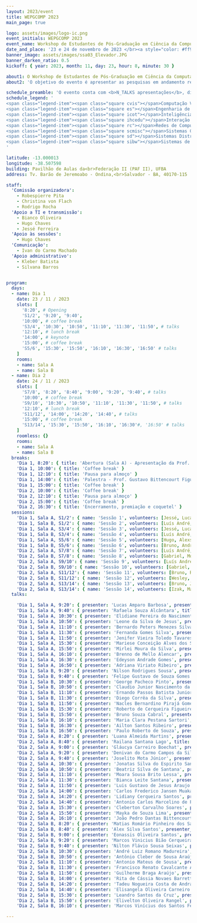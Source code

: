 ```yaml
---
layout: 2023/event
title: WEPGCOMP 2023
main_page: true

logo: assets/images/logo-ic.png
event_initials: WEPGCOMP 2023
event_name: Workshop de Estudantes de Pós-Graduação em Ciência da Computação do PGCOMP-UFBA
date_and_place: '23 e 24 de novembro de 2023 </br><a style="color: #ff9900;" href="http://www.igeo.ufba.br/auditorios">Auditório do Instituto de Geociências - UFBA</a>'
banner_image: assets/images/ssa03_Elevador.JPG
banner_darken_ratio: 0.5
kickoff: { year: 2023, month: 11, day: 23, hour: 8, minute: 30 }

about1: O Workshop de Estudantes de Pós-Graduação em Ciência da Computação – WEPGCOMP – é um evento anual organizado pelo Programa de Pós Graduação em Ciência da Computação (PGCOMP) da Universidade Federal da Bahia (UFBA).
about2: 'O objetivo do evento é apresentar as pesquisas em andamento realizadas pelos alunos de doutorado (a partir do segundo ano), bem como propiciar um ambiente de troca de conhecimento e congregação para toda a comunidade.'

schedule_preamble: 'O evento conta com <b>N_TALKS apresentações</b>, divididas em <b>N_SESSIONS sessões</b> ao longo de <b>N_DAYS dias</b>.<br>Os <b>slides</b> estarão disponíveis na <a style="font-weight: bold; color: #ff6600;" href="https://zenodo.org/communities/wepgcomp2023/">comunidade do PGCOMP no Zenodo</a>.'
schedule_legend: '
<span class="legend-item"><span class="square cvis"></span>Computação Visual</span>
<span class="legend-item"><span class="square es"></span>Engenharia de Software</span>
<span class="legend-item"><span class="square icot"></span>Inteligência Computacional e</span> <span class="legend-item">Otimização</span>
<span class="legend-item"><span class="square ihcedu"></span>Interação Humano-Computador</span> <span class="legend-item">e Informática e Educação</span>
<span class="legend-item"><span class="square rc"></span>Redes de Computadores</span>
<span class="legend-item"><span class="square scmisc"></span>Sistemas Computacionais</span>
<span class="legend-item"><span class="square sd"></span>Sistemas Distribuídos</span>
<span class="legend-item"><span class="square sibw"></span>Sistemas de Informação,</span> <span class="legend-item">Banco de Dados e Web</span>
'

latitude: -13.000013
longitude: -38.507598
building: Pavilhão de Aulas da<br>Federação II (PAF II), UFBA
address: Tv. Barão de Jeremoabo - Ondina,<br>Salvador - BA, 40170-115

staff:
  'Comissão organizadora':
    - Robespierre Pita
    - Christina von Flach
    - Rodrigo Rocha
  'Apoio a TI e transmissão':
    - Bianco Oliveira
    - Hugo Chaves
    - Jessé Ferreira
  'Apoio às sessões':
    - Hugo Chaves
  'Comunicação':
    - Ivan do Carmo Machado
  'Apoio administrativo':
    - Kleber Batista
    - Silvana Barros


program:
  days:
  - name: Dia 1
    date: 23 / 11 / 2023
    slots: [
      '8:20', # Opening
      'S1/2', '9:20', '9:40',
      '10:00', # coffee break
      'S3/4', '10:30', '10:50', '11:10', '11:30', '11:50', # talks
      '12:10', # lunch break
      '14:00', # keynote
      '15:00', # coffee break
      'S5/6', '15:30', '15:50', '16:10', '16:30', '16:50' # talks
    ]
    rooms:
    - name: Sala A
    - name: Sala B
  - name: Dia 2
    date: 24 / 11 / 2023
    slots: [
      'S7/8', '8:20', '8:40', '9:00', '9:20', '9:40', # talks
      '10:00', # coffee break
      'S9/10', '10:30', '10:50', '11:10', '11:30', '11:50', # talks
      '12:10', # lunch break
      'S11/12', '14:00', '14:20', '14:40', # talks
      '15:00', # coffee break
      'S13/14', '15:30', '15:50', '16:10', '16:30'#, '16:50' # talks
    ]
    roomless: {}
    rooms:
    - name: Sala A
    - name: Sala B
  breaks:
    'Dia 1, 8:20': { title: 'Abertura (Sala A) - Apresentação da Prof. Daniela Barreiro Claro, coordenadora do PGCOMP-UFBA ' }
    'Dia 1, 10:00': { title: 'Coffee break' }
    'Dia 1, 12:10': { title: 'Pausa para almoço' }
    'Dia 1, 14:00': { title: 'Palestra - Prof. Gustavo Bittencourt Figueiredo (DCC/IC/UFBA)' }
    'Dia 1, 15:00': { title: 'Coffee break' }
    'Dia 2, 10:00': { title: 'Coffee break' }
    'Dia 2, 12:10': { title: 'Pausa para almoço' }
    'Dia 2, 15:00': { title: 'Coffee break' }
    'Dia 2, 16:30': { title: 'Encerramento, premiação e coquetel' }
  sessions:
    'Dia 1, Sala A, S1/2': { name: 'Sessão 1', volunteers: [Jessé, Luca, João Roberto] }
    'Dia 1, Sala B, S1/2': { name: 'Sessão 2', volunteers: [Luís André, Diego, Alana] }
    'Dia 1, Sala A, S3/4': { name: 'Sessão 3', volunteers: [Jessé, Luca, João Roberto] } #, video: 'https://www.youtube.com/watch?v=8AmXAu_FOLo', chairs: [Apolinário], volunteers: [Airton] }
    'Dia 1, Sala B, S3/4': { name: 'Sessão 4', volunteers: [Luís André, Diego, Alana] }
    'Dia 1, Sala A, S5/6': { name: 'Sessão 5', volunteers: [Hugo, Alexsandro, Rebeca] }
    'Dia 1, Sala B, S5/6': { name: 'Sessão 6', volunteers: [Bruno, André Luiz, Matheus R.] }
    'Dia 2, Sala A, S7/8': { name: 'Sessão 7', volunteers: [Luís André, Isaque, Rodrigo M.] }
    'Dia 2, Sala B, S7/8': { name: 'Sessão 8', volunteers: [Gabriel, Monique] }
    'Dia 2, Sala A, S9/10': { name: 'Sessão 9', volunteers: [Luís André, Isaque, Rodrigo M.] }
    'Dia 2, Sala B, S9/10': { name: 'Sessão 10', volunteers: [Gabriel, Monique] }
    'Dia 2, Sala A, S11/12': { name: 'Sessão 11', volunteers: [Bruno, Rebeca, João Victor] }
    'Dia 2, Sala B, S11/12': { name: 'Sessão 12', volunteers: [Wesley, Izak] }
    'Dia 2, Sala A, S13/14': { name: 'Sessão 13', volunteers: [Bruno, João Victor] }
    'Dia 2, Sala B, S13/14': { name: 'Sessão 14', volunteers: [Izak, Matheus R.] }
  talks:

    'Dia 1, Sala A, 9:20': { presenter: 'Lucas Amparo Barbosa', presenter_short: 'Lucas Amparo', title: 'Underwater Image Rendering Survey', abstract: 'The underwater world has gained more attention in research in the last few years. This is related to ocean exploration in many industries. Images are a helpful data source for many tasks in underwater exploration but face several issues related to light behavior in this environment. Given the complexity of capturing data from the sea and the large variability of components in the scene (depth, suspended particles, turbidity, etc.), rendering underwater scenes can provide relevant data to improve image processing algorithms and train computer vision tasks. The main goal of this paper is to summarize works with underwater imagery approaches, discussing their techniques, contributions, and potential improvements.', advisor: 'Antonio Lopes Apolinario Junior', coadvisor: '', presenter_photo: 'lucas.amparo.jpg', topic_abbr: 'cvis', topic: '', doi: '', video: '', instagram: '@lucasamparo', twitter: '@sep_lucas', linkedin: 'https://www.linkedin.com/in/lucas-amparo-barbosa-782a8256/', }
    'Dia 1, Sala A, 9:40': { presenter: 'Rafaela Souza Alcântara', title: 'Redução de Artefatos Metálicos em Tomografias Computadorizadas para Aplicações Odontológicas', abstract: 'A cirurgia ortognática é um procedimento no qual aplicam-se movimentações na mandíbula e no maxilar para correção de casos de má oclusão dentária. Para o sucesso desse procedimento, o planejamento cirúrgico é uma etapa fundamental, com o objetivo de simular esses movimentos que serão executados durante a cirurgia, além de permitir que o paciente consiga visualizar o resultado previamente. Ao longo dos anos, com o avanço tecnológico, esse planejamento vem sendo elaborado com o auxílio de softwares para manipulação de dados tridimensionais. Entretanto, um dos principais desafios é a qualidade dos modelos gerados a partir da tomografia computadorizada, tendo em vista que a presença de objetos metálicos (implantes, obturações e aparelho dentário) podem gerar artefatos que dificultam o planejamento cirúrgico. Nesse trabalho, o objetivo principal consiste na redução desses artefatos no domínio da imagem e da malha 3D. Na primeira etapa, foram utilizadas técnicas de processamento de imagem para análise geométrica dos artefatos presentes nos slices da tomografia e em seguida, uma nova reconstrução 3D foi obtida. Entretanto, esses modelos são bastante densos, dificultando a utilização de técnicas de processamento geométrico nesse domínio. Assim, foi necessária a utilização dos conceitos de processamento espectral para aplicação de técnicas de segmentação e filtragem baseando-se nas características descritas pelos autovetores e autovalores gerados a partir dessas malhas 3D.', advisor: 'Antonio Lopes Apolinario Junior', presenter_photo: 'rafa.alcantara23.jpg', topic_abbr: 'cvis', doi: '10.5281/zenodo.10162407', remote: 'sim', instagram: '@rafa.alcantara', linkedin: 'https://www.linkedin.com/in/rsalcantara', }
    'Dia 1, Sala A, 10:30': { presenter: 'Elidiane Pereira do Nascimento', presenter_short: 'Elidiane Pereira', title: 'FRB-BlinGui: Um Modelo Baseado em Regras Fuzzy para Previsão de Riscos de Colisão com Obstáculos em Apoio a Pessoas com Deficiência Visual', abstract: 'É possível observar na literatura que diversas abordagens são desenvolvidas para a navegação segura e orientação de pessoas com deficiência visual, visando evitar colisões com obstáculos. Essas abordagens frequentemente utilizam sensores ultrassônicos ou infravermelhos, aplicativos móveis com o auxílio de câmeras para visão computacional ou dispositivos vestíveis. No entanto, as incertezas e imprecisões decorrentes da dinâmica do ambiente muitas vezes são negligenciadas, tornando a navegação e orientação para pessoas com deficiência visual inseguras e sujeitas a vários tipos de colisões com diversos tipos de obstáculos. Sendo assim, esta tese apresenta um modelo inovador para detecção de obstáculos e previsão de riscos de colisões em cenários dinâmicos, denominado FRB-BlinGui (Modelo de navegação e orientação cega baseado em regras fuzzy). O modelo proposto foi testado em um dispositivo vestível para detectar obstáculos e prevenir colisões em tempo real, oferecendo alerta graduais sobre os riscos. Os resultados mostram sua eficácia ao fornecer alerta, prometendo melhorar a segurança e mobilidade de pessoas com deficiência visual.', advisor: 'Tatiane Nogueira Rios', coadvisor: '', presenter_photo: 'ellydiani.jpg', topic_abbr: 'icot', topic: '', doi: '10.5281/zenodo.10161343', video: '', }
    'Dia 1, Sala A, 10:50': { presenter: 'Leone da Silva de Jesus', presenter_short: 'Leone Jesus', title: 'Técnicas antifraude para o reconhecimento facial em ambientes não controlados', abstract: 'A precisão de métodos automáticos de reconhecimento facial alcançou resultados satisfatórios em conjuntos de imagens que há alguns anos são considerados desafiadores. Nos anos mais recentes, tem até mesmo superado o desempenho humano nessa tarefa. Contudo, existem estratégias de fraude que facilmente burlam muitos desses sistemas de reconhecimento facial, em especial os baseados em textura. Apesar de existirem diversos trabalhos de antifraude em imagens de textura na literatura, seus experimentos e resultados não representam o desafio para aplicações do mundo real de forma convincente. Isso ocorre pela falta de variabilidade nos conjuntos de imagens disponíveis publicamente para o desenvolvimento de métodos de antifraude. O objetivo desse trabalho é desenvolver um método de antifraude utilizando imagens de textura de faces em ambientes menos controlados, de forma a alcançar resultados similares aos de reconhecimento facial em cenários mais realistas. Nossa atual proposta para criar um descritor genérico é adaptar um modelo baseado em meta-learning como um classificador de apenas uma classe, com o objetivo de aprender o que são faces reais. Assim, tal descritor pode aprender a distinguir faces reais de faces falsas e posteriormente passar por um processo de refinamento. Tal refinamento, seria baseado em imagens utilizadas em bases de reconhecimento facial, que são menos controladas e mais abundantes que bases para antifraude.', advisor: 'Mauricio Pamplona Segundo', coadvisor: '', presenter_photo: 'lnjesus2010.1.jpg', topic_abbr: 'icot', topic: '', doi: '', video: '', }
    'Dia 1, Sala A, 11:10': { presenter: 'Bernardo Peters Menezes Silva', presenter_short: 'Bernardo Silva', title: 'Classification of Dental Conditions using Textual Reports supported by Large Language Models, and Semi-Supervised and Self-Supervised Learning', abstract: 'Screening dental panoramic radiographs offers versatile diagnostic opportunities yet also presents significant complexity. Consequently, these radiographs have attracted extensive research interest. Most of these studies utilize Deep Learning within a supervised framework for their experimental design. Nevertheless, the scarcity of labeled data presents a substantial challenge for training the highly parametrized neural networks typically employed in such research. We propose a framework to classify many dental conditions of panoramic radiographs exploring semi-supervised learning and self-supervised learning. As a semi-supervised learning technique, our experiments used the an instance segmentation neural network to detect the teeth of the unlabeled radiographs. We employed the Masked Autoencoders (MAE) strategy as a self-supervised technique on large-version Vision Transformers (ViTs) to leverage their outcomes and improve the efficiency of the trained networks. Finally, we finetuned the ViTs and measure the performance using the Matthew Correlation Coefficient (MCC), a robust statistic for binary classifications.', advisor: 'Luciano Rebouças de Oliveira', coadvisor: '', presenter_photo: 'bpmsilva.jpg', topic_abbr: 'icot', topic: '', doi: '', video: '', instagram: '@bpmsilva', linkedin: 'https://www.linkedin.com/in/bpmsilva/', }
    'Dia 1, Sala A, 11:30': { presenter: 'Fernanda Gomes Silva', presenter_short: 'Fernanda G Silva', title: 'Adoption of OSS projects in Software Engineering Higher Education: An Approach based on the Instructor Profile', abstract: 'Esta tese de doutorado investiga como e a partir de quais elementos pode ser incentivada a adoção de projetos Free/Libre/Open Source Software (FLOSS) no processo de ensino e aprendizagem de Engenharia de Software (ES). Nosso principal objetivo é apoiar a adoção contínua de projetos FLOSS na Educação em Engenharia de Software (EES) com base no perfil dos professores que lecionam ES em cursos de graduação no Brasil. Atualizamos um mapeamento sistemático da literatura sobre o uso de projetos open source na EES, aplicamos um questionário para identificação e classificação do perfil dos professores de ES no Brasil, considerando o domínio de conteúdo de ES, domínio técnico de FLOSS e domínio pedagógico. Em seguida, aplicamos técnicas de mineração de dados e aprendizado de máquina para mapear os perfis de professores e dois estudos de caso para coletar relatos de experiência de professores e alunos. Estamos realizando um estudo observacional com um professor experiente em FLOSS e no uso de projetos de código aberto na EES. Utilizaremos nossas descobertas para definir a proposta de um modelo para orientar a adoção de projetos FLOSS e práticas de sala de aula, com base em diferentes perfis de professores. Por fim, realizaremos uma avaliação com especialistas para validar o modelo proposto, e um estudo de caso para avaliar a estrutura proposta.', advisor: 'Christina von Flach Garcia Chavez', presenter_photo: 'fernandagomes.jpg', topic_abbr: 'es', topic: 'ESS: Educação em Engenharia de Software.', remote: 'sim', }
    'Dia 1, Sala A, 11:50': { presenter: 'Jenifer Vieira Toledo Tavares', presenter_short: 'Jenifer Toledo', title: 'Em direção da Avaliação da Sustentabilidade de Ecossistemas de Software', abstract: 'A pesquisa sobre avaliação da sustentabilidade de SECOs pode ter pontos em comum com a pesquisa sobre avaliação da saúde de ecossistemas de software que envolve aspectos técnicos, sociais e de negócio. A tese de Doutorado (AMORIM, 2022) trata de avaliação da saúde baseada em práticas arquiteturais usadas pelo SECOs. Este trabalho, tem como proposta um framework para Avaliação da Saúde para Ecosistemas de Software/Arquitetura de Software (HEVAL/SA). O HEVAL/SA foi definido considerando as práticas arquiteturais adotadas que influenciam indicadores de saúde em um ecossistema de software. A avaliação dessas práticas indicará um estado para a saúde do ecossistema.', advisor: 'Christina von Flach Garcia Chavez', coadvisor: '', presenter_photo: 'jenifer.vieira.jpg', topic_abbr: 'es', topic: '', doi: '', video: '', remote: 'sim', instagram: '@jenifvie', linkedin: 'https://www.linkedin.com/in/jenifer-vieira-toledo-tavares-b153b078/', }
    'Dia 1, Sala A, 15:30': { presenter: 'Mariese Conceição Alves dos Santos', presenter_short: 'Mariese Santos', title: 'Improving Autonomous Vehicle Data Offloading via Heterogeneous Edge Computing Networks', abstract: 'Veículos Autônomos conectados (CAV) possuem recursos de comunicação que tem como objetivo a segurança e eficiência. Os CAVs armazenam em seus caches vários tipos de dados, incluindo os gerados por radares, que são utilizados para auxiliar no Sistema de Transporte Inteligente. A comunicação do Veículo para Infraestrutura (V2I) é utilizada para realizar o offloading desses dados para RSU. Neste trabalho é proposta uma abordagem que tem como objetivo utilizar a Estação de Base (BS), que oferece heterogêneas redes de comunicação (DSRC, 5GmmWave e 6G), para realizar o offloading dos dados para edge computing da rede utilizada. A BS proporciona aos veículos maior tempo de conectividade, este tempo é que limita a capacidade máxima dos dados que podem ser transmitidos pelas redes. Para escolha dos dados de transmissão é utilizado o tamanho dos dados (Mb) e o deadline, para suavizar a transmissão. Além disso, devido as interferências sofridas pelas redes é calculada a capacidade de transmissão do canal para cada veículo, em cada instante do tempo. Essas informações são utilizadas como restrições em uma Programação Linear Inteira (PLI) (0-1), com o problema das múltiplas redes de comunicação, para otimizar a escolha da rede. Em que as redes 5GmmWave/6G só são utilizadas pelos dados de alta prioridade e os demais quando o deadline estão vencendo,  os outros utilizam a rede DSRC. Como resultado a abordagem proposta consegue transmitir dados mantendo a qualidade do serviço e menor custo.', advisor: 'Maycon Leone Maciel Peixoto', presenter_photo: 'mariese.santos.jpg', topic_abbr: 'icot', topic: 'CA: Inteligência Computacional e Otimização (ICOT)', doi: '10.5281/zenodo.10162353', linkedin: 'https://www.linkedin.com/in/marieseconceição', }
    'Dia 1, Sala A, 15:50': { presenter: 'Mirlei Moura da Silva', presenter_short: 'Mirlei Moura', title: 'A Novel Distance Measure for Heterogeneous Data: Time Series and Non-Temporal Data', abstract: 'Amongst the several machine learning techniques, distance (or similarity) measures are used to calculate the proximity of objects in a dataset. By employing such a type of measure, it is possible to generate “clusters” in unsupervised learning techniques or classify the objects in supervised learning techniques. In general, these measures are projected considering only one type of data. Datasets from real-world applications can comprise a mixture of data, thus requiring different approaches for identifying such patterns and groups. Literature is centered around three main approaches for leading with heterogeneous data: i) using a unique distance measure to all data types, ii) using specific measures for each data type, or iii) converting all data types to a unique type and then applying the first approach. Conversely, applying machine learning techniques in a dataset with time series and non-temporal data is not trivial because temporal data can have different behaviors that influence distance measures. Therefore, this work proposes a measure that enables the calculation of the distance between objects comprised of times series and numerical data features. To develop this measure, we first sought to identify and analyze existing works with mixed data clustering approaches involving temporal data.  Then, we combine measures, for a unique data type, to deal with heterogeneous datasets to generate a unique measure for time series and non-temporal data.', advisor: 'Robespierre dantas Da Rocha Pita', presenter_photo: 'mirleims.jpg', topic_abbr: 'icot', topic: 'CA: Inteligência Computacional e Otimização (ICOT)', }
    'Dia 1, Sala A, 16:10': { presenter: 'Brenno de Mello Alencar', presenter_short: 'Brenno Mello', title: 'Método de Concept Drift para Aprendizado Online com Redes Neurais na Fog Computing', abstract: 'A Internet of Things tem produzido infraestruturas e aplicações que geram grande volume de dados. Esses dados são geralmente fluxos de dados que têm a característica de serem contínuos e infinitos, e também apresentam a particularidade de modificar o seu comportamento ao longo do tempo. Embora a Cloud Computing forneça à infraestrutura IoT o tratamento adequado sob aspectos relacionados à escalabilidade e centralização dos recursos, a distância entre os dispositivos e a nuvem pode impor limitações para atingir baixa latência no tráfego de dados. Visando manter a escalabilidade, obter baixa latência e diminuir o tráfego de dados entre os dispositivos IoT e a Nuvem, a Fog Computing foi proposta. Apesar da Fog Computing estabelecer a disponibilização dos recursos na borda da rede, as tecnologias e técnicas utilizadas atualmente para processamento e análise de dados IoT podem não ser suficientes para suportar os fluxos contínuos e ilimitados de dados que as plataformas e aplicações IoT produzem. Dessa forma, este trabalho apresenta uma abordagem para processamento e análise de fluxos de dados da Internet das Coisas em tempo real na Fog. Essa abordagem tem como objetivo principal reduzir a quantidade de dados transmitidos na infraestrutura de rede, o que permite, como consequência, realizar uma modelagem de dados online, detectando mudanças no comportamento do fluxo de dados e redução do uso da Internet.', advisor: 'Ricardo Araujo Rios', presenter_photo: 'brennodemello.bm.jpg', topic_abbr: 'icot', topic: 'CA: Inteligência Computacional e Otimização (ICOT)', remote: 'sim', }
    'Dia 1, Sala A, 16:30': { presenter: 'Edeyson Andrade Gomes', presenter_short: 'Edeyson Gomes', title: 'Uma Abordagem Baseada em Ontologia para Auxiliar a Aplicação de Princípios Curriculares Orientados a Competências em Recursos Educacionais Abertos', abstract: 'A educação baseada em competências tem atraído a atenção da comunidade de aprendizagem enriquecida por tecnologia, mas apresenta desafios na tradução de princípios curriculares orientados para competências em materiais de aprendizagem concretos. Para mitigar tal desafio, este projeto visa prover um framework de apoio à anotação de recursos educacionais abertos, baseado numa ontologia de competências. ', advisor: 'Lais do Nascimento Salvador', presenter_photo: 'edeysongomes.jpg', topic_abbr: 'icot', topic: 'CA: Interação Humano-Computador (IHC) e Informática e Educação (IEDU)', remote: 'sim', instagram: '@edeysongomes', twitter: '@edeyson', linkedin: 'https://www.linkedin.com/in/edeyson', }
    'Dia 1, Sala A, 16:50': { presenter: 'Adriana Viriato Ribeiro', presenter_short: 'Adriana Viriato Ribeiro', title: 'Serviços de Saúde Avançados: Conectividade e Segurança em Sistemas de Vida Assistida', abstract: 'O ambiente de vida assistida é um serviço avançado de saúde que inclui aplicações em espaços inteligentes e o monitoramento da saúde de indivíduos, independente de sua localização. O desenvolvimento dessas aplicações segue diferentes tecnologias, como a Internet das Coisas, protocolos de comunicação de curto e longo alcance, middlewares, computação em nuvem e inteligência artificial. A heterogeneidade dos componentes que fazem parte dessas arquiteturas e dos próprios protocolos de comunicação utilizados geram desafios para alcançar os requisitos de rede e segurança das aplicações. Assim, um dos produtos da minha tese é identificar requisitos de comunicação e segurança nesses cenários e os principais desafios para endereçá-los.', advisor: 'Leobino Nascimento Sampaio', presenter_photo: 'adrianavr.jpg', topic_abbr: 'scmisc', topic: 'SC: Redes de Computadores (RC)', remote: 'sim', instagram: '@adrianavtribeiro', linkedin: 'https://www.linkedin.com/in/adrianaviriato', }
    'Dia 1, Sala B, 9:20': { presenter: 'Nilson Rodrigues Sousa', presenter_short: 'Nilson Sousa', title: 'Architecture for Managing IoT Environments in Smart Cities', abstract: ' Smart City can be defined as an urban center that uses digital data technologies to provide better public services. By using Internet of Things (IoT) devices, many cities are increasingly creating technological solutions to reduce or eliminate common problems existing in urban centers. The use of IoT is increasing the number of connected devices. It becomes necessary to manage these devices efficiently in the smart city context. However, traditional solutions for managing networked devices are not prepared for the characteristics of IoT. Thus, this work proposes developing an architecture for managing the IoT environment in smart cities. For this, research was carried out on existing architectures and platforms. As a result, an architectural proposal has been developed, and a management platform will be implemented to demonstrate its capability.', advisor: 'Cassio Vinicius Serafim Prazeres', coadvisor: '', presenter_photo: 'nil.sousa16.jpg', topic_abbr: 'sibw', topic: '', doi: '', video: '', }
    'Dia 1, Sala B, 9:40': { presenter: 'Felipe Gustavo de Souza Gomes', presenter_short: 'Felipe Gomes', title: 'Um Guideline para Revisão Sistemática em Fóruns de Discussão', abstract: 'Apesar da popularidade de fóruns em pesquisas, principalmente o StackOverflow, a literatura carece de abordagens que guiem o processo de análise e revisão sistemática desse tipo de literatura.  Isso se torna principalmente importante dado a quantidade massiva de dados que podem ser criados com consultas a esses conjuntos de dados. Dessa forma, esse trabalho se propõe a construir um guideline/abordagem que possa auxiliar pesquisadores na revisão sistemática de literatura cinza proveniente de fóruns de discussão em Engenharia de Software.', advisor: 'Cassio Vinicius Serafim Prazeres', coadvisor: '', presenter_photo: 'felipe.gustavo.jpg', topic_abbr: 'sibw', topic: '', doi: '', video: '', }
    'Dia 1, Sala B, 10:30': { presenter: 'George Pacheco Pinto', presenter_short: 'George Pacheco', title: 'Towards Data Privacy in a Fog of Things', abstract: 'Data from the Internet of Things devices enable the design of new business models and services, improving user experience and satisfaction. However, these devices also collect personal data and place them on centralized servers without transparency and user control, enhancing data privacy concerns (such as identification, localization and tracking, profiling, and linkage). Thus, we propose the FoT-PDS paradigm, an extension of the Fog of Things (FoT) paradigm tailored to protect personal data privacy in the IoT, specifically in the FoT. We propose a data decentralization solution through Personal Data Stores, empowering users with control over their data. We present an architectural framework based on this concept and a comparative analysis to assess the alignment of our proposal with the rights of GDPR data subjects.', advisor: 'Cassio Vinicius Serafim Prazeres', presenter_photo: 'george.pacheco.jpg', topic_abbr: 'sibw', topic: 'CA: Internet das Coisas', doi: '10.5281/zenodo.10182528', instagram: '@georgeppinto', twitter: '@georgepacheco', }
    'Dia 1, Sala B, 10:50': { presenter: 'Claudio Junior Nascimento da Silva', presenter_short: 'Claudio Junior', title: 'Inteligência Artificial e Blockchain habilitadas para Sistemas IoT Tolerante a Falhas', abstract: 'A IoT compreende uma rede de dispositivos incorporados com sensores, atuadores e softwares conectados à Internet que podem trocar seus dados por valor, garantindo a coleta, o processamento e a transferência de dados pela rede. Para que um sistema IoT atinja seus objetivos, ele possuir  atributos como confiabilidade, disponibilidade, segurança e escalabilidade. Além disso, os dispositivos IoT têm recursos e capacidades limitados e são suscetíveis a falhas, que podem levar a danos irreversíveis. As falhas podem ocorrer devido a problemas de hardware, software ou a partir de alguma ação externa. Fornecer uma infraestrutura confiável que permita que os dispositivos executem suas funções sem interrupções é um dos maiores desafios em um sistema IoT. Esta pesquisa tem como objetivo desenvolver uma arquitetura segura e confiável para domínios IoT em ambientes FoT Computing, tolerante a falhas e habilitada para blockchain e inteligência artificial (IA).  No momento, as atividades da pesquisa se encontram em duas linhas: a primeira, atuando na pesquisa, desenvolvimento e avaliação de um módulo para simulação de falhas; e, a segunda, na definição de um modelo de blockchain a ser aplicado ao projeto de pesquisa.', advisor: 'Cassio Vinicius Serafim Prazeres', presenter_photo: 'claudiojns.jpg', topic_abbr: 'sibw', topic: 'IOT, IA, Blockchain e Tolerância a Falhas', doi: '10.5281/zenodo.10162577', instagram: '@cldjunior1106', linkedin: 'https://www.linkedin.com/in/claudio-junior-423913198/', }
    'Dia 1, Sala B, 11:10': { presenter: 'Ernando Passos Batista Junior', presenter_short: 'Ernando Passos', title: 'Deep Neural Network-based Solution to Improve Communication of Reactive OpenFlow/SDN Networks in Fog of Things Data Streams', abstract: 'The significant adoption of the Internet of Things (IoT) has intensified the challenges in providing suitable IoT infrastructures that meet essential requirements, such as dynamic networks and low latency Sensors used in IoT applications may be with an unstable network infrastructure, or  overload on a network link associated with an IoT Gateway (server). Such scenarios may result in increased latency and consequently unavailability in IoT applications. Ensuring low latency is essential for IoT applications to be able to deal more adequately with possible changes in device conditions. To meet this low latency requirement, one must ensure that the network infrastructure adjusts to dynamic IoT data stream traffic. In this context, the Software-Defined Networking (SDN) and the OpenFlow protocol provide possibilities for IoT networks. Based on the global view of network elements, SDN allows the programmability and control of the infrastructure according to the actual demands of applications. This work proposes a solution based on Deep Neural Networks (DNN) to predict data streams from IoT devices. The proposal automatically uses past data from the IoT data stream to calculate the time of the subsequent communication from IoT devices. Based on these predictions, actions are programed and executed in advance, facilitating the installation of OpenFlow rules and avoiding potential congestion in the network paths of the IoT data stream.', advisor: 'Cassio Vinicius Serafim Prazeres', coadvisor: 'Gustavo Bittencourt', presenter_photo: 'ernandopassosjr.jpg', topic_abbr: 'sibw', topic: 'CA: Sistemas de Informação, Banco de Dados e Web (SIBW)', remote: 'sim', }
    'Dia 1, Sala B, 11:30': { presenter: 'Diego Corrêa da Silva', presenter_short: 'Diego Correa', title: 'Exploiting Calibration Settings toward Fairness in Recommender Systems', abstract: 'Recommender Systems seek to learn the users’ preferences through their interaction with the system. The system uses it to create personalized recommendation lists. Most recommender systems create a recommendation list with items which is most relevant or similar to the user’s profile. However, the emphasis on relevance can cause problems such as super specialization, popularity bias, or imbalance among the preferred classes. All these problems create a recommendation list with items that belong to only a few areas/classes of the user’s preferences, i. e., generating a list that is not fair to the user’s preferences. In this regard, calibrated recommendation systems have attracted attention as a means of ensuring a degree of fairness. This kind of system is known as a multi-objective recommender system, desiring to simultaneously provide relevant and calibrated items. The calibration objective seeks to generate a recommendation list that observes the genre proportions of the items in the user’s preference. The kernel idea is inserting items that follow these proportions. However, there are other objectives that a recommender system can achieve besides calibration. Thus, this study aims to analyze the effect of the calibration over other objectives such as novelty, coverage, personalization, unexpectedness, and serendipity. The results show that our proposals increase most of the objectives.', advisor: 'Frederico Araujo Durao', presenter_photo: 'diego.correa.jpg', topic_abbr: 'sibw', topic: 'CA: Sistemas de Informação, Banco de Dados e Web (SIBW)', doi: '10.5281/zenodo.10126986', }
    'Dia 1, Sala B, 11:50': { presenter: 'Nacles Bernardino Pirajá Gomes', presenter_short: 'Nacles Gomes', title: 'Framework para a Integração e Segurança de Dados em Ambientes Heterogêneos: Uma Solução com GCS e Blockchain', abstract: 'Com a evolução das Tecnologias de Informação e Comunicação (TIC’s) nas últimas décadas, observou-se um aumento na disponibilização de dados em diversos formatos, impulsionando o desenvolvimento de novas soluções para integração, consolidação e análise de informações. Nesse aspecto, apesar de ser um paradigma relativamente novo, os Grafos de Conhecimento Semântico (GCS) tem se apresentado como uma tecnologia promissora no processo de integração de dados de fontes heterogêneas por sua representação rica e flexível das relações entre entidades e seus atributos, que facilitam a inferência e obtenção de informações, sem restrições de cenários ou domínios. Contudo, é importante salientar que a construção de GCS não é uma tarefa trivial e de fácil implementação. Segundo Assche et. al. (2023), as soluções atuais de mapeamento e geração de GSC são específicas para determinados casos de uso, não atendendo a todas as necessidades; sem falar nas questões que envolvem dados sensíveis, como os oriundos das áreas de saúde e finanças, por exemplo. Nesse aspecto, propomos um framework que utiliza ontologia(s) e mapeamento R2RML para atender as questões que envolvem os problemas de integração de dados (semi-)estruturados, atendendo muitos cenários, desde bancos de dados relacionais e NoSQL, até dados oriundos de dispositivos IoT; incluindo a possibilidade de armazenamento e compartilhamento de GCS via blockchain privada, assegurando a imutabilidade e segurança no manejo de dados sensíveis.', advisor: 'Lais do Nascimento Salvador', coadvisor: '', presenter_photo: 'nacles.gomes.jpg', topic_abbr: 'sibw', topic: '', doi: '', video: '', }
    'Dia 1, Sala B, 15:30': { presenter: 'Roberto de Cerqueira Figueiredo', title: 'Análise de Modelos  Intencionais para a  Interoperabilidade Pragmática.', abstract: 'Os sistemas de informação modernos estão se tornando cada vez mais complexos devido a necessidade de combinar softwares heterogêneos. Um entendimento comum dos problemas de interoperabilidade não é uma tarefa trivial, pois sistemas complexos podem conter muitos componentes de software independentes. As soluções para interoperabilidade pragmática propõe, dentre outras coisas, a análise contextual e a análise de intenção. A análise contextual tem sido empregada através do modelo 5W1H, porém a análise intencional ainda tem sido pouco explorada, devido a sua dificuldade de compreender as intenções entre os sistemas. Esta trabalho apresenta uma proposta de tese para estudo de modelos intencionais que visam analisar o modelo mais adequado para a interoperabilidade pragmática entre sistemas. Espera-se ao final desta tese ter um modelo intencional definido para o provimento da interoperabilidade pragmática.', advisor: 'Daniela Barreiro Claro', presenter_photo: 'roberedo.jpg', topic_abbr: 'sibw', }
    'Dia 1, Sala B, 15:50': { presenter: 'Bruno Souza Cabral', presenter_short: 'Bruno Cabral', title: 'Analysis Of Generative And Sequence Labeling Methods For Portuguese Open Information Extraction', abstract: 'Open Information Extraction (OpenIE) is a crucial field in computer science that aims to derive structured data from unstructured text without the need for predefined relations. It plays a significant role in enhancing language understanding tasks like populating knowledge bases, link prediction, and text comprehension. However, applying OpenIE to Portuguese text is challenging due to the language’s complex grammar and unique linguistic features.  Despite many studies on OpenIE in English, few have focused on the Portuguese language using Deep Learning techniques. Recently, Generative information extraction, a new area in Deep Learning research, has shown promise in addressing sequence labeling problems. Unlike sequence labeling methods, generative techniques can take a sentence and generate multi-structured semantic representations of the information conveyed.  This work explores the use of generative methods and sequence labeling for the automated extraction of OpenIE relations from Portuguese texts. It suggests building both generative and sequence labeling models, training them on Portuguese data, and comparing their effectiveness in extracting OpenIE relations from Portuguese text. This thorough analysis adds to the growing literature on the application of Deep Learning techniques for OpenIE in the Portuguese language and paves the way for future advancements in this research area.', advisor: 'Daniela Barreiro Claro', coadvisor: 'Marlo Vieira dos Santos e Souza', presenter_photo: 'brataodream.jpg', topic_abbr: 'sibw', topic: 'CA: Inteligência Computacional e Otimização (ICOT)', doi: '10.5281/zenodo.10162546', linkedin: 'https://www.linkedin.com/in/bruno-souza-cabral/', }
    'Dia 1, Sala B, 16:10': { presenter: 'Maria Clara Pestana Sartori', presenter_short: 'Maria Clara Pestana', title: 'United for Humanity: developing a Collaborative Model for Crowd Engagement in Crisis Recovery Campaigns', abstract: 'Humanitarian crisis response often involves a high degree of unpre- dictability demand which an aid agency frequently creates. The present research aims to investigate the potential of collaboration among the entities involved in the recovery of communities affected by crises and emergencies. This investi- gation will focus on analyzing a crowdfunding platform to determine whether it can enhance collaboration between response entities and citizens, thus im- proving communication in crisis situations and, the effectiveness of crisis ef- forts. During times of crisis, crowdfunding has proven to be an effective tool for rapidly raising funds, increasing public awareness of the situation and can show where assistance is most needed during emergency situations. Therefore, this work proposes an in-depth analysis of a crowdfunding platform to enhance collaboration between citizens and response entities in crisis communication during disaster relief actions.', advisor: 'Vaninha Vieira dos Santos', presenter_photo: 'mpestana.jpg', topic_abbr: 'sibw', topic: 'CA: Sistemas de Informação, Banco de Dados e Web (SIBW)', remote: 'sim', instagram: '@mclarapestana', linkedin: 'https://www.linkedin.com/in/maria-clara-pestana-4991714a/', }
    'Dia 1, Sala B, 16:30': { presenter: 'Ailton Santos Ribeiro', presenter_short: 'Ailton Ribeiro', title: 'Rumo à Avatares Inclusivos: Um Estudo sobre a Autorrepresentação de Grupos Vulneráveis em Ambientes Virtuais', abstract: 'Avatares, representações digitais de usuários em ambientes virtuais, desempenham um papel central online, particularmente no contexto emergente do Metaverso. A personalização de avatares oferece às pessoas criar representações individualizadas, mas a autorrepresentação é sensível a múltiplos fatores, incluindo a identidade, autoexpressão e contexto. Pesquisas anteriores tem se dedicado a investigar a forma como os avatares devem ser concebidos e personalizados, levando em consideração o contexto de atividades específicas. No entanto, até o momento, tem sido escasso o número de estudos que abrangem a criação e personalização de avatares em uma ampla gama de contextos de atividades. Especialmente, há uma carência significativa de pesquisas que explorem a promoção da representação inclusiva de avatares em ambientes virtuais. O objetivo geral desta pesquisa é investigar e analisar fatores que influenciam as decisões de autorrepresentação de grupos vulneráveis em ambientes virtuais por meio de avatares, com foco especial na avaliação de estratégias destinadas a promover a autorrepresentação inclusiva desses avatares, considerando a complexidade inerente ao contexto e à autoexpressão da identidade dos usuários durante suas atividades online.', advisor: 'Vaninha Vieira dos Santos', presenter_photo: 'ailton.ribeiro.jpg', topic_abbr: 'sibw', topic: 'CA: Interação Humano-Computador (IHC) e Informática e Educação (IEDU)', remote: 'sim', }
    'Dia 1, Sala B, 16:50': { presenter: 'Paulo Roberto de Souza', presenter_short: 'Paulo Roberto', title: 'Exploiting Social Capital for Improving Personalized Recommendations in Online Social Networks', abstract: 'There are many methods available by social media platforms in order to comprehend user activities for suggesting relevant content. The vast amount of data produced by social media is beyond the capacity of users to process, leading to a widespread problem known as Information Overload. In this case, it becomes essential to filter the information to assist users in dealing with this challenge. It is important to note that social media platforms offer a variety of features such as connections and interactions, which can be leveraged to study user responses to news in their feed. The relevance or influence of news can be defined as Social Capital, a concept employed in this study to characterize user preferences and recommend relevant news. Hence, this paper aims to explore, conceptualize, and incorporate both interactions and existing features on social media platforms by utilizing the concept of Social Capital to create a recommendation system. The offline evaluation of the model demonstrates its effectiveness in recommending personalized and relevant recommendations by accounting for the multifaceted nature of user interactions and preferences. The findings indicate that incorporating social capital into recommender systems can improve the quality of recommendations, contributing to a more engaging and informative user experience on social media platforms.', advisor: 'Frederico Araujo Durao', coadvisor: '', presenter_photo: 'paulo.prsdesouza.jpg', topic_abbr: 'sibw', topic: '', doi: '', video: '', }
    'Dia 2, Sala A, 8:20': { presenter: 'Luana Almeida Martins', presenter_short: 'Luana Martins', title: 'Smart prediction for test smells refactorings', abstract: 'Test smells are considered bad practices for developing the test code. Their presence can reduce the test code quality, thus harming software testing and maintenance activities. Software refactoring has been a key practice to handle smells and improve software quality without changing its behavior. However, existing refactoring tools target production code with very different characteristics than test code. Despite the research invested in test smell refactoring, little is known about whether current refactorings improve the test code quality. This thesis proposal presents our research to help developers decide when and how to refactor test smells through a machine learning-based approach. First, we aim to mine refactorings performed by developers to derive a catalog of test-specific refactorings and their impact on the test code. Our findings show that developers prefer specific features of the testing frameworks, which may lead to test smells such as Inappropriate Assertion and Handling Exception. While the refactorings proposed in the literature aligned with the evolution of testing frameworks helps refactoring test smells, the Inappropriate Assertion remains unexplored in the literature. Second, we aim to collect and learn from test-specific refactorings to suggest which refactorings have the potential to fix test smells. As a result, the approach could support the test smells detection and refactoring guided to the practices closer to the developers’ perspective.', advisor: 'Ivan do Carmo Machado', coadvisor: '', presenter_photo: 'martins.luana.jpg', topic_abbr: 'es', topic: '', doi: '10.5281/zenodo.10156566', video: '', instagram: '@lmartins.cb', twitter: '@luana_amartins', }
    'Dia 2, Sala A, 8:40': { presenter: 'Railana Santana Lago', title: 'Towards Automated Refactoring of Smelly Test Code', abstract: 'Test Refactoring improves the internal aspects of the software test without modifying its external behavior. However, the test code quality, i.e., design and writing standards, is not commonly prioritized within the industry. Test smells are anti-patterns that can harm the software testing understanding and maintenance. Although academia has constantly explored issues related to test smells and test code quality, there are still opportunities to improve how developers handle test code refactoring. This study initially provides a systematic mapping of the literature, which analyzed 42 primary works about test refactoring. The majority of the studies presented generic refactorings suitable for both production and test code. Some anti-patterns had multiple refactoring strategies, while others lacked a clear strategy. Existing tools have not evolved significantly since their inception, and many refactoring strategies have yet to be evaluated. Also, we investigated the effect of refactoring on the co-occurrence of test smells and observed that restructuring the test code can relocate or remove multiple test smell instances together. In this context, this study seeks to contribute with guidelines for refactoring multiple test smells, providing the order in which the refactoring should be applied to reduce the changes in test code. Furthermore, we intend to automate these guidelines and evaluate them with practitioners. ', advisor: 'Ivan do Carmo Machado', presenter_photo: 'railanassantana.jpg', topic_abbr: 'es', }
    'Dia 2, Sala A, 9:00': { presenter: 'Gláucya Carreiro Boechat', presenter_short: 'Glaucya Boechat', title: 'Uma Investigação sobre Análise de Sentimentos e Categorização de Issues Reabertas do GitHub', abstract: 'A reabertura de issues representa um desafio significativo no desenvolvimento e manutenção de software, acarretando custos e complexidade. Essa ocorrência muitas vezes indica problemas não resolvidos ou mal compreendidos na comunicação entre colaboradores do projeto e usuários, especialmente em plataformas como o GitHub. Nosso estudo visa aprofundar a compreensão dessas reaberturas em repositórios de código aberto, utilizando dados históricos, categorização de issues e análise de sentimentos dos desenvolvedores.  Na metodologia, empregamos a ferramenta SentiStrength-SE, adaptada para léxicos de Engenharia de Software, para obter pontuações negativas, positivas e o sentimento nas discussões relacionadas às issues. Desenvolvemos um modelo de categorização automática, classificando issues em áreas como Banco de Dados, Configuração, Desempenho, Funcional, Interface Homem-Máquina, Informação, Permissões/Obsoleto, Redes, Segurança e Testes. Finalmente, caracterizamos a reabertura de issues conforme os sentimentos dos desenvolvedores em cada categoria. Os resultados destacaram que a análise de sentimentos, embora valiosa, por si só não prevê com precisão as reaberturas de issues. A combinação de sentimentos com a categoria mostrou-se mais eficaz, sublinhando a importância do contexto e compreensão dos sentimentos para uma gestão eficaz no desenvolvimento de software.', advisor: 'Ivan do Carmo Machado', coadvisor: '', presenter_photo: 'glaucya.boechat.jpg', topic_abbr: 'es', topic: '', doi: '', video: '', instagram: '@gauboechat', twitter: '@Glaucyacboechat', linkedin: 'https://www.linkedin.com/in/gl%C3%A1ucya-boechat-1029925/', }
    'Dia 2, Sala A, 9:20': { presenter: 'Denivan do Carmo Campos da Silva', presenter_short: 'Denivan Campos', title: 'Investigating the Relationship between Human Factors and Test Code Quality', abstract: 'Software development is a collaborative, social, knowledge-intensive activity, and human-centered. These factors are essential for team diversity. There are three types of team diversity: informational (or knowledge), social, and values diversity. The literature has brought up a number of studies investigating test code quality, but there is just a little empirical evidence on the effects of knowledge diversity and test code quality. Whether we consider the prevalence of test smells in current software testing research, the number is way more limited. Test smells are bad implementations inserted by developers. Recent studies discuss developers’ perceptions of test smells and their impact on quality improvement, yet they have yet to discuss the effects of knowledge diversity in this regard. Our goal is to gather empirical evidence on such a relationship, between developer knowledge diversity and test code quality, with particular attention on the effect of test smells. We built a knowledge base considering the main concepts of software testing, maintenance, evolution, refactoring, and human aspect.  Next, to accomplish our research objective, we used a combination of mixed methods approach to gather empirical evidence on human aspects and test code quality. As a result, we intend to organize the findings in a set of guidelines. It can support developers in preventing the insertion of test smells during the creation of unit test cases.', advisor: 'Ivan do Carmo Machado', presenter_photo: 'denivan.campos.jpg', topic_abbr: 'es', topic: 'ESS: Qualidade de Software', doi: '10.5281/zenodo.10156465', remote: 'sim', instagram: '@dhennyacampos', twitter: '@dhennyacampos', linkedin: 'https://www.linkedin.com/in/denivancampos/', }
    'Dia 2, Sala A, 9:40': { presenter: 'Joselito Mota Júnior', presenter_short: 'Joselito Júnior', title: 'A comprehensive study of issue labeling in GitHub repositories', abstract: 'The open-source software community has grown in size and importance over the years. As a consequence, the number of project contributors has increased considerably. The capability of open-source project repositories to accommodate issue reports is essential. An issue report encompasses a large set of data that describes the necessary changes a software should handle. As developers need detailed information to reproduce and find them, incomplete information is a severe problem that may influence triage and defect detection leading to delays in project maintenance. Issue trackers commonly use the labeling method to add extra details to issues. Our study investigates the usage, creation, and similarities in the context of the issue life cycle in both maintenance and evolution. In addition, we also analyzed the number of issues in the repository between issues’ components and the connection between labels and the issue life cycle. The results indicate a significant correlation between repositories with many issues and the creation of labels, but not all repositories use them. 64.58% of the repositories insert new labels as the project evolves. 73.14% repositories applied on issues with the GitHub standard labels. These numbers show that issue labeling is relevant for project maintenance and evolution, as it provides developers with an easy and convenient way to inform about an incoming issue.', advisor: 'Ivan do Carmo Machado', coadvisor: '', presenter_photo: 'joselito.mota.jpg', topic_abbr: 'es', topic: '', doi: '10.5281/zenodo.10161175', video: '', instagram: '@joselito.mjunior', }
    'Dia 2, Sala A, 10:30': { presenter: 'Jonatas Silva do Espirito Santo', presenter_short: '', title: 'Sensores Socioambientais e Comerciais para nowcasting de surtos e pandemias em potencial', abstract: '', advisor: 'Gecynalda Soares da Silva Gomes', presenter_photo: '', topic_abbr: 'es', topic: 'Ciência de Dados', instagram: '', twitter: '', linkedin: '', }
    'Dia 2, Sala A, 10:50': { presenter: 'Beatriz Silva de Santana', presenter_short: 'Beatriz Santana', title: 'Diretrizes para melhoria da segurança psicológica no desenvolvimento de software', abstract: 'A segurança psicológica é essencial para equipes de software de alto desempenho. Ela permite que os membros da equipe se sintam confortáveis em assumir riscos, fazer perguntas e compartilhar feedback. Este trabalho visa identificar qualitativamente desafios interpessoais cotidianos que indicam a falta de segurança psicológica nas práticas de desenvolvimento de software, tais como relutância em admitir erros, evitar buscar ajuda e receio de compartilhar feedback negativo. Nossas descobertas sugerem que a segurança psicológica é fundamental para enfrentar desafios interpessoais no desenvolvimento de software, e que as práticas de desenvolvimento de software podem ser gerenciadas de forma mais eficaz para promover um ambiente mais favorável e saudável.', advisor: 'Manoel Gomes de Mendonca Neto', presenter_photo: 'santanab.jpg', topic_abbr: 'es', topic: 'ESS: Engenharia de Software Experimental', remote: 'sim', }
    'Dia 2, Sala A, 11:10': { presenter: 'Moara Sousa Brito Lessa', presenter_short: 'Moara Brito', title: 'Rumo a sustentabilidade de software de pesquisa ', abstract: 'Ainda não existe uma definição acordada de sustentabilidade de software ou de como ela pode ser alcançada. No entanto, em engenharia de software, a sustentabilidade é frequentemente definida como a capacidade de resistir e de preservar a função de um sistema por um longo período de tempo. Esta definição aponta principalmente para a sustentabilidade técnica ao longo do tempo. Nesse contexto, devido ao uso crescente de software de pesquisa (entende-se como  softwares que são desenvolvidos em universidades e laboratórios de pesquisa como parte ou para apoiar suas pesquisas), a comunidade científica recentemente tem discutido sobre sua sustentabilidade, e capacidade de apoiar a reprodução de estudos dos pesquisadores. Nesse contexto, acreditando que ainda há oportunidades de contribuir com a melhoria da sustentabilidade do software de pesquisa, foi realizada uma pesquisa exploratória e snowballing em busca de lacunas de pesquisa.', advisor: 'Christina von Flach Garcia Chavez', presenter_photo: 'moara.brito.jpg', topic_abbr: 'es', topic: 'ESS: Educação em Engenharia de Software.', remote: 'sim', }
    'Dia 2, Sala A, 11:30': { presenter: 'Bianca Leite Santana', presenter_short: 'Bianca Santana', title: 'Avaliação de Conceitos, Práticas ePerspectivas de Pensamento Computacional', abstract: 'O Pensamento Computacional (PC) é um conceito em destaque na comunidade de pesquisa em Educação em Computação, parte de diversos currículos de computação na escola. É frequentemente descrito como um processo de resolução de problemas por meio de habilidades cognitivas. Apesar disso, não há consenso sobre quais habilidades fazem parte do PC. Consequentemente, também não há consenso sobre como medi-lo, o que dificulta o estabelecimento de estratégias de ensino-aprendizagem e de avaliação da aquisição do PC. Nesse contexto, o objetivo deste trabalho é o desenvolvimento de uma avaliação da aquisição do PC, tendo como público-alvo estudantes dos anos finais do Ensino Fundamental. A avaliação proposta considera as dimensões de Conceitos, Práticas e Perspectivas de PC. A validação desse instrumento se dará por meio dos processos padrões da psicometria, incluindo a Teoria da Resposta ao Item. Como resultados parciais, realizamos um painel de especialistas composto por pesquisadores brasileiros para definir quais habilidades compõem o PC. Deste estudo resultou uma definição operacional para PC. A partir destes resultados, elaboramos um banco de questões com 117 itens no total. Realizamos a análise semântica com estudantes de perfil similar ao público-alvo do teste. Após essa etapa, alguns itens do banco de questões foram eliminados, restando um total de 95 itens. Como trabalhos futuros, faremos a análise de conteúdo, a análise estatística e a formatação da versão final do teste.', advisor: 'Christina von Flach Garcia Chavez', coadvisor: '', presenter_photo: 'biancasantana.ls.jpg', topic_abbr: 'es', topic: '', doi: '', video: '', remote: 'sim', }
    'Dia 2, Sala A, 11:50': { presenter: 'Luis Gustavo de Jesus Araujo', presenter_short: 'Luis Araujo', title: 'Avaliação da eficácia de mensagens de erro melhoradas geradas por Large Language Model em um curso introdutório de programação em Python', abstract: 'Linguagens de Programação, em sua maioria, são idealizadas para o mercado de desenvolvimento de software. Em consequência, o feedback na forma de mensagens de erro de compiladores e interpretadores são focados em programadores experientes, sendo muitas vezes enigmáticos para estudantes novatos. Diante dos desafios da aprendizagem de programação, diversos pesquisadores se debruçam sobre este problema criando e utilizando ferramentas e linguagens adequadas ou adaptando feedbacks. Embora a linguagem Python seja adequada ao ensino introdutório de programação, ela possui um conjunto limitado de mensagens de erro que levam o estudante a possíveis confusões pela falta de informações relevantes à solução do problema. Neste sentido, a criação de feedback na forma de mensagens de erro melhoradas, que auxiliem os estudantes no ambiente de aprendizagem, é uma solução interessante. Um estudo preliminar realizado em um curso de programação introdutória com Python em que foi utilizado um ambiente próprio (PEEF) com emissão de mensagens melhoradas pré-cadastradas demonstrou que, embora a adição de feedback seja algo positivo, não é suficiente para que os estudantes solucionem os problemas encontrados. Deste modo, este trabalho visa apresentar um estudo realizado com especialistas para avaliar a adequação de mensagens melhoradas geradas por Large Language Model com dados de um curso de programação em Python.', advisor: 'Christina von Flach Garcia Chavez', coadvisor: '', presenter_photo: 'luisaraujo.ifba.jpg', topic_abbr: 'es', topic: '', doi: '', video: '', instagram: '@luis4raujo', twitter: '@luis4raujo', linkedin: 'https://www.linkedin.com/in/luis-gustavo-araujo-msc-55356655/', }
    'Dia 2, Sala A, 14:00': { presenter: 'Carlos Frederico Jansen Muakad', presenter_short: 'Fred Jansen', title: 'Catalogação de fontes de literatura cinza e novas estratégias', abstract: 'Definir um protocolo para estabelecer o perfil de sites de perguntas e respostas e as novas estratégias de uso desses sites para estudos em Engenharia de software.', advisor: 'Manoel Gomes de Mendonca Neto', coadvisor: 'Glauco Carneiro', presenter_photo: 'carlos.jansen.jpg', topic_abbr: 'es', topic: 'ESS: Engenharia de Software Experimental', linkedin: 'https://www.linkedin.com/in/carlos-frederico-jansen-muakad-216a6360/', }
    'Dia 2, Sala A, 14:20': { presenter: 'Lidiany Cerqueira Santos', presenter_short: 'Lidiany Cerqueira', title: 'Investigating Empathy in Software Engineering Based on the Practitioners’ Perspective', abstract: 'Context: Human aspects of practitioners have a strong influence on software engineering (SE). Empathy is one of these factors. It is the ability to understand and share the emotions of others. Despite its relevance, empathy is still an under-researched topic in SE.  Aims: Build a framework to support empathetic practices in SE activities.  Investigate the meaning, importance, practices, and effects of empathy from the perspective of software practitioners.  Method: In our first study, we performed a thematic synthesis of Grey Literature (GL).  Results:  As preliminary results, we analyzed 22 articles from DEV, an online community used by software developers. We organized this body of knowledge in a conceptual map and a set of conceptual frameworks of empathetic practices and effects related to communication and collaboration, management and leadership, coding, and code review. Our analysis broadens the comprehension of this human aspect in SE. Our findings may support new research efforts. Practitioners can use our framework as a conceptual guide to develop their empathetic capabilities. Additionally, our results can help companies to notice the importance of fostering empathic practices and building empathy skills.  Next steps: We plan to collect more data from other data sources to refine our results, and empirically assess them in a survey.', advisor: 'Manoel Gomes de Mendonca Neto', coadvisor: '', presenter_photo: 'lidianycs.jpg', topic_abbr: 'es', topic: '', doi: '10.5281/zenodo.10156685', video: '', remote: 'sim', }
    'Dia 2, Sala A, 14:40': { presenter: 'Antonio Carlos Marcelino de Paula', presenter_short: 'Antonio de Paula', title: 'Estudando Burnout em Fóruns de Discussão de Engenharia de Software', abstract: 'O esgotamento tem interferido na vida dos profissionais de TI ao longo dos anos. Esse esgotamento é comumente associado à Síndrome de Burnout, que se caracteriza como um transtorno de ansiedade. Na Síndrome de Burnout o estado de tensão e o estresse crônico gerados pelo esgotamento estão relacionados à atividade ocupacional. Considerando a influência e relevância do esgotamento físico e emocional nos profissionais de TI que compõem a comunidade  e a lacuna de pesquisa existente, este trabalho visa investigar a ocorrência da Síndrome de Burnout na engenharia de software.  ', advisor: 'Manoel Gomes de Mendonca Neto', coadvisor: '', presenter_photo: 'antonio.paula.jpg', topic_abbr: 'es', topic: '', doi: '10.5281/zenodo.10157811', video: '', }
    'Dia 2, Sala A, 15:30': { presenter: 'Cleberton Carvalho Soares', presenter_short: 'Cleberton Soares', title: 'Maturity level of software systems to comply with the General Data Protection Law (LGPD)', abstract: 'The General Data Protection Law (LGPD) establishes guidelines for processing personal data with a strong emphasis on ethical considerations. Compliance with the LGPD is mandatory in software systems and non-compliance brings significant consequences. Accurately interpreting the text of the law for system specifications is a challenging task to undertake from scratch, and a lack of knowledge in LGPD makes it challenging to achieve symmetry that enables business continuity. Our research addresses aspects of the development of software systems in compliance with the LGPD, aiming to provide a valuable resource for professionals and researchers in the area and expand the body of knowledge of the law, which is recent, with a bias focused on software engineering and requirements.', advisor: 'Rita Suzana Pitangueira Maciel', presenter_photo: 'clebertonsoares.jpg', topic_abbr: 'es', topic: 'ESS: Proteção de dados pessoais', linkedin: 'https://www.linkedin.com/in/cleberton-carvalho-soares-54b2bab8', }
    'Dia 2, Sala A, 15:50': { presenter: 'Mayka de Souza Lima', presenter_short: 'Mayka Liima', title: 'A Conceptual Framework for the Design of Virtual Learning Environments', abstract: 'Several digital technological resources (DTRs) are adapted to use learning strategies for VLEs found in the literature, such as collaborative learning. Learning strategies have been modified to adapt traditional procedures and techniques to the technological tools. It is necessary to support the features of instructional design that look at design issues in the difficulties and challenges of teachers in adapting teaching practices. Using a conceptual framework can help in the composition of the instructional design. So is it possible to design a conceptual framework that supports the functionalities of the learning environment for education professionals to design the lessons according to their instructional design? A conceptual framework for the instructional design of learning theory strategies in VLEs is proposed. A survey and interviews will define the methodologies and DTRs used by educational professionals. The expected results will be triangulated and analyzed for the design of the conceptual framework. Thus, the conceptual framework proposed in this work aims to identify and present the conceptual definitions that involve the field of requirements engineering and their relationships. Within this framework, an organizational model of the concepts for learning strategies is proposed, where all information is validated through the consensus opinion of several experts in the field.', advisor: 'Rita Suzana Pitangueira Maciel', presenter_photo: 'maykalima.jpg', topic_abbr: 'es', topic: 'ESS: Educação em Engenharia de Software.', remote: 'sim', instagram: '@profmaykalima', }
    'Dia 2, Sala A, 16:10': { presenter: 'João Pedro Dantas Bittencourt de Queiroz', presenter_short: 'João P. Bittencourt', title: 'Value-Based Approach to Support Technical Debt Management in Software Development', abstract: 'The concept of technical debt (TD) refers to the problems faced during the software development process, where the process tasks are not performed properly. Both industry and academia have given significant attention to TD research throughout the software development lifecycle. However, we still know little about the motivation surrounding the actions that make stakeholders contract or pay a debt. Value-based software engineering is a research area that emphasizes value thinking in software-related decisions, so we can optimize decision-making at all levels to meet or reconcile the explicit objectives of the stakeholders involved. This work aims to present an approach that focuses on the value propositions that the main stakeholders of a software development process use during the selection and fix of technical debts. From the elaborated theory, We want to propose a approach to support TD management and evaluate it through case studies with academia and industry.', advisor: 'Rita Suzana Pitangueira Maciel', coadvisor: '', presenter_photo: 'jpdbqueiroz.jpg', topic_abbr: 'es', topic: '', doi: '', video: '', instagram: '@earlbittencourt', twitter: '@earlbittencourt', }
    'Dia 2, Sala B, 8:20': { presenter: 'Matias Romário Pinheiro dos Santos', presenter_short: 'Matias R. P. dos Santos', title: 'Particionamento Inteligente de Funções de Banda Base no Fronthaul óptico CF-RAN', abstract: 'A evolução para a rede 5G representa um avanço significativo na eficiência de custos (CAPEX e OPEX), incorporando uma arquitetura centralizada para o processamento de funções de banda base em uma nuvem compartilhada. Este modelo, embora proporcione benefícios em termos de redução de custos, introduz desafios notáveis na rede de acesso fronthaul, exigindo soluções como o particionamento funcional e arquiteturas híbridas para atender a requisitos críticos de latência e largura de banda. Este trabalho de doutorado analisa minuciosamente os desafios do particionamento de processamento de banda base, destaca melhorias na arquitetura CF-RAN e explora os desafios relacionados ao dimensionamento da rede. Além disso, enfatiza a necessidade de inteligência para otimização do desempenho, considerando o estado atual e a eficiência energética da rede.', advisor: 'Gustavo Bittencourt Figueiredo', presenter_photo: 'matiasrps.jpg', topic_abbr: 'scmisc', topic: 'SC: Redes de Computadores (RC)', instagram: '@matiasromario_ps', linkedin: 'https://www.linkedin.com/in/matias-r-p-dos-santos-89a6b443/', }
    'Dia 2, Sala B, 8:40': { presenter: 'Alex Silva Santos', presenter_short: 'Alex Santos', title: 'Degradação de Serviço em Redes Ópticas Elásticas', abstract: 'As Redes Ópticas Elásticas são caracterizadas por oferecer canais de comunicação que podem variar de acordo com a necessidade de largura de banda das requisições, fazendo melhor uso dos recursos espectrais. No entanto, elas ainda são vulneráveis à escassez de recursos ópticos devido à situações de congestionamento ou desastres. Esta escassez pode ser provocada por aumento repentino de tráfego, desastres naturais ou mesmo ataques de destruição em massa. Neste cenário, novas abordagem precisam ser desenvolvidas para lidar com a escassez de recursos. Uma das estratégias propostas é a degradação de serviço que visa reduzir a quantidade de largura de banda oferecida para cada requisição. Portanto, esta pesquisa tem por objetivo propor e avaliar novas técnicas para lidar com a falta de recursos em Redes Ópticas Elásticas.', advisor: 'Gustavo Bittencourt Figueiredo', coadvisor: '', presenter_photo: 'santos.alex.jpg', topic_abbr: 'scmisc', topic: '', doi: '', video: '', remote: 'sim', }
    'Dia 2, Sala B, 9:00': { presenter: 'Eonassis Oliveira Santos', presenter_short: 'Eonassis Santos', title: 'Restauração Pós-Desastre para Redes Ópticas Elásticas com Abordagem de Múltiplos Caminhos Usando Algoritmo de Fluxo Máximo', abstract: 'Desastres naturais, como terremotos, tsunamis e furacões, representam uma ameaça significativa para infraestruturas de telecomunicações amplamente implantadas, especialmente em redes ópticas de backbone.A recuperação após grandes desastres se torna um desafio crítico, uma vez que falhas na rede geograficamente correlacionadas podem resultar em desconexões significativas e perda de dados. Este artigo apresenta um modelo de restauração pós-desastre para Redes Ópticas Elásticas (EON) com o objetivo de preservar a conectividade, a largura de banda de transmissão e a confiabilidade da conexão. Usando um Gráfico de Variante Temporal (TVG), o esquema de recuperação emprega o algoritmo de fluxo máximo para restaurar as conexões afetadas após um desastre. Com base em um modelo de falha probabilística, ele restaura conexões impactadas que estão completamente cortadas após o desastre ou cuja confiabilidade caiu abaixo dos limites de Qualidade de Serviço (QoS). Dadas as restrições de recursos na rede pós-desastre, políticas de relaxamento com base em QoS são utilizadas, utilizando rotas confiáveis e otimizando a utilização de recursos. A simulação avalia aspectos de restauração, disponibilidade, perda de conexão, perda de tráfego e confiabilidade média da conexão, comparando essas métricas com o algoritmo First-In, First-Out e o algoritmo Restauração de Caminho com Consciência da Probabilidade de Falha (PRPA).', advisor: 'Gustavo Bittencourt Figueiredo', presenter_photo: 'eonassissantos.jpg', topic_abbr: 'scmisc', topic: 'SC: Redes de Computadores (RC)', remote: 'sim', instagram: '@eonassis', twitter: '@eonassis', linkedin: 'https://www.linkedin.com/in/eonassis-oliveira-santos-4aa35b99', }
    'Dia 2, Sala B, 9:20': { presenter: 'Marcos Vinicius Bião Cerqueira', presenter_short: 'Marcos Bião ', title: 'Privacidade em Redes Smart Home Através de Blockchains', abstract: 'A privacidade, enquanto direito intransferível, assume uma posição crítica em ambientes online, constituindo um aspecto crucial para qualquer sistema. A Internet das Coisas emerge como uma transformação na rotina das pessoas, proporcionando maior conveniência em suas atividades diárias. No entanto, é importante que a segurança seja abordada como um dos elementos fundamentais. Em casas inteligentes, embora possam carecer de dispositivos que acarretem danos diretos aos ocupantes em caso de ataques cibernéticos, é possível extrair informações sensíveis da vida dos residentes, resultando em grandes impactos em seu cotidiano. Este estudo investiga a utilização de blockchains privadas como meio de garantir a preservação da privacidade em residências inteligentes.', advisor: 'Cassio Vinicius Serafim Prazeres', coadvisor: '', presenter_photo: 'cerqueira.marcos.jpg', topic_abbr: 'scmisc', topic: '', doi: '10.5281/zenodo.10161040', video: '', remote: 'sim', }
    'Dia 2, Sala B, 9:40': { presenter: 'Nilton Flávio Sousa Seixas', presenter_short: 'Nilton Seixas', title: 'Event-oriented fronthaul resizing in 6g networks', abstract: 'Network slicing techniques have been pointed out as key enablers of 6G networks due to their capability to run logical networks with diverse and conflicting requirements over the same infrastructure. Artificial intelligence has been often used to improve the resource management of slices, such as slice resizing. Resizing the fronthaul slices is an important task because it ensures end-to-end slicing. A poor resizing in the fronthaul could imply a lack of resources or the wasting of them. The lack of resources could, over the top, block the connection between antennas and BaseBand units, therefore violating throughput and latency constraints on services. This work aims to propose a methodology to resize the fronthaul slices during programmed and instantaneous events.', advisor: 'Gustavo Bittencourt Figueiredo', presenter_photo: 'nfsseixas.jpg', topic_abbr: 'scmisc', topic: 'SC: Redes de Computadores (RC)', doi: '10.5281/zenodo.10162342', linkedin: 'https://www.linkedin.com/in/nilton-seixas/', }
    'Dia 2, Sala B, 10:30': { presenter: 'André Luiz Romano Madureira', presenter_short: 'André Madureira', title: 'Otimizando Comunicações NDN em redes MANET', abstract: 'Redes wireless sofrem com congestionamentos ocasionados pela sobreposição espacial do alcance de rádio dos nós. Este problema é magnificado em redes semi-infraestruturas, como as redes adhoc, uma vez que as comunicação entre nós são todas wireless. Redes com alta mobilidade acrescentam ainda mais complexidade nesse cenário, pois a qualidade dos enlaces é mais instável, o que aumenta o número de retransmissões de pacotes, aumentando assim a probabilidade de colisões no meio compartilhado. As propostas de controle de congestionamento atuais  são ineficientes ou ineficazes, pois possuem elevado overhead de controle, requerem convergencia, sincronia de dados, ou atuam na redução do fluxo de pacotes solicitado pelos clientes. Desta forma, esta investigação de doutorado objetiva mitigar congestionamentos em redes wireless adhoc ocasionados pela sobreposição espacial do alcance de rádio dos nós encaminhadores. Levantamos a hipótese de que existe um subconjunto K ótimo de encaminhadores capaz de entregar os pacotes, tal que o desempenho da rede é otimizado através da mitigação dos congestionamentos na rede ocasionados pelos nós encaminhadores redundantes. Tambem propomos uma solução cooperativa baseada em redes de dados nomeados (NDN) na qual os nós encaminhadores vizinhos trocam informações para encontrar o subconjunto K. Os resultados preliminares indicam que tal subconjunto K existe e que a proposta de solução consegue encontrar o K, mesmo que este não seja o ótimo global da rede.', advisor: 'Leobino Nascimento Sampaio', coadvisor: '', presenter_photo: 'andre.romano.jpg', topic_abbr: 'scmisc', topic: '', doi: '10.5281/zenodo.10126672', video: '', }
    'Dia 2, Sala B, 10:50': { presenter: 'Antônio Cleber de Sousa Araújo', presenter_short: 'Cleber Araújo', title: 'Dynamic Multicast Connections: A New Approach', abstract: 'As internet users progressively increase, nodes and connections’ latency, speed, and mobility have become significant concerns. In this dynamic scenario, Heterogeneous Networks predominate, in which communications between devices of different technologies, manufacturers, capacities, and structures occur. Most communications on these networks work through the TCP protocol, which wastes much of the resources available in networks and communications. Using some resources offered by M-PolKA, this research aims to investigate methods of optimization of dynamic multicast connections in heterogeneous environments to provide an alternative to the current demands of computer networks, mitigate the current limitations existing in the current TCP architecture and explore the use of natively multipath protocols, such as the QUIC protocol.', advisor: 'Leobino Nascimento Sampaio', coadvisor: '', presenter_photo: 'clebersisinfo.jpg', topic_abbr: 'scmisc', topic: '', doi: '', video: '', remote: 'sim', }
    'Dia 2, Sala B, 11:10': { presenter: 'Antonio Mateus de Sousa', presenter_short: 'Mateus Sousa', title: 'Bootstrapping de Segurança como Serviço: Uma Solução Escalável para Autenticação Mútua Entre Dispositivos de IoT Baseada em Identidade das Coisas', abstract: 'As redes IoT estão cada vez mais difundidas em nossas vidas. A diversidade de aplicações varia desde sistemas de monitoramento de temperatura até serviços de acompanhamento de saúde (e-Health). Juntamente com o vasto potencial de inovação, as redes IoT atraem cada vez mais usuários maliciosos que visam roubar dados ou prejudicar o funcionamento da rede. Com base nisso, neste trabalho trazemos uma proposta de sistema de autenticação mútua de dispositivos, que utilizam identidade descentralizada como meio de garantir autenticidade e integridade sob demanda. Validamos nossa proposta através de uma prova de conceito. ', advisor: 'Leobino Nascimento Sampaio', presenter_photo: 'antonio.mateus.jpg', topic_abbr: 'scmisc', topic: 'SC: Redes de Computadores (RC)', linkedin: 'https://www.linkedin.com/in/mateus-sousa-msc-4b1a23134/', }
    'Dia 2, Sala B, 11:30': { presenter: 'Francisco Renato Cavalcante Araújo', presenter_short: 'Francisco Renato Araújo', title: 'Novas perspectivas de diferenciação de serviços em redes através das Redes Centradas na Informação', abstract: 'As Redes Centradas na Informação (ICN) apresentam um novo modelo de comunicação com foco nos dados, isso permite desvincular esses dados de sua origem, uma abordagem que pode potencializar operações que são limitadas pela rede IP atual. Com essa nova perspectiva, a ICN oferece um modelo de comunicação pensado de acordo com o padrão atual de consumo de conteúdos da Internet. Os usuários e as aplicações modernas da Internet buscam recuperar conteúdo sem se preocupar onde eles estão armazenados. Embora a ICN atenda ao requisito imposto, os dados trafegados são tratados sem distinção, independentemente do tipo de aplicação que os geraram, com base no melhor esforço e sem garantias. Em um cenário realista, a rede tende a operar com um tráfego elevado de pacotes oriundos de aplicações e dispositivos heterogêneos. Dessa forma, a rede precisa estar ciente da diferenciação de serviços para oferecer um tratamento adequado aos fluxos de dados de acordo com seus requisitos. Neste contexto, este trabalho investiga uma arquitetura de Rede de Dados Nomeados (NDN), uma abordagem de ICN, ciente da diferenciação de serviços para oferecer uma melhor qualidade de serviço aos usuários e melhor gerenciamento do tráfego da rede. A solução proposta busca maximizar os benefícios já oferecidos pela NDN e explorar questões arquiteturais que têm potencial de alavancar a implantação da NDN ciente de diferenciação de serviços.', advisor: 'Leobino Nascimento Sampaio', presenter_photo: 'franciscorca.jpg', topic_abbr: 'scmisc', topic: 'SC: Redes de Computadores (RC)', }
    'Dia 2, Sala B, 11:50': { presenter: 'Guilherme Braga Araújo', presenter_short: 'Guilherme Araújo', title: 'Explorando características de redes de dados nomeados para oferecer serviços na borda das redes para aplicações distribuídas por meio de redes veiculares.', abstract: 'Em redes veiculares (VANETs) há vários sistemas de transporte que se apoiam em diferentes modelos dependentes do IP para comunicação entre veículos. Entretanto, muitas abordagens não são seguras e adequadas para o contexto, utilizando-se de tecnologias específicas, arquiteturas de rede ou modelos de comunicação limitados. Além disso, muitas aplicações acabam tendo que lidar com questões complexas de serviços não ofertados pela rede.', advisor: 'Leobino Nascimento Sampaio', presenter_photo: 'guilhermebaraujo.jpg', topic_abbr: 'scmisc', topic: 'SC: Redes de Computadores (RC)', }
    'Dia 2, Sala B, 14:00': { presenter: 'Rita de Cássia Novaes Barretto', title: 'Beyond SDI environment: expanding the spatial data infrastructure through the blockchain', abstract: 'Este artigo apresenta uma proposta de arquitetura de referência para o desenvolvimento de sistemas distribuídos, a qual contribua com o aumento da confiança na geoinformação oficial nas esferas pública e privada. Nesse contexto, foram identificados os seguintes domínios e respectivas instâncias: (1) endereço residencial do cidadão como instância de dado geoespacial pertencente ao domínio da administração — pública e privada; (2) LGPD como instância do ordenamento jurídico pertencente ao domínio do direito; (3) Infraestrutura Nacional de Dados Espaciais (INDE) como instância de IDE pertencente ao domínio da computação. Neste trabalho em andamento, cujo foco está direcionado ao domínio da computação, a arquitetura em questão propõe a inserção das seguintes camadas: usuário, browser, interoperabilidade, consentimento e certificação, confiança e transparência, persistência; todas a oferecer suporte distribuído para a IDE. Esta proposta pretende estender a arquitetura de toda e qualquer IDE, que não contemple transparência, imutabilidade, rastreamento e confiança em seu escopo. Também, visa a contribuir no sentido da IDE descentralizada de maneira a romper o paradigma da centralização.', advisor: 'Fabiola Goncalves Pereira Greve', presenter_photo: 'rita.barretto.jpg', topic_abbr: 'scmisc', linkedin: 'https://www.linkedin.com/in/rbarretto/', }
    'Dia 2, Sala B, 14:20': { presenter: 'Tadeu Nogueira Costa de Andrade', title: 'Métodos estatísticos e de inteligência computacional para análise temporal em sistemas de tempo real', abstract: 'Sistemas em tempo real são compostos por um conjunto de tarefas que são lançadas recorrentemente para serem executadas e devem cumprir prazos. Projetar um sistema desse tipo de forma comprovadamente correta requer informações sobre o tempo de execução no pior caso (WCET) para cada uma de suas tarefas. No entanto, estimar o WCET está se tornando cada vez mais difícil devido à alta complexidade de hardware e software presentes nas plataformas atuais. Isso tem motivado o uso de técnicas para derivar o tempo de execução no pior caso probabilístico (pWCET). A maioria das abordagens existentes se baseia em medir o tempo de execução de cada tarefa do sistema em execução na plataforma alvo. Como as medições são realizadas durante o tempo de projeto, as amostras coletadas podem levar a estimativas não confiáveis (devido a possíveis viés de medição) ou não representativas (devido a dificuldades na reprodução das condições operacionais). Nesse contexto, o objetivo deste trabalho é desenvolver abordagens que contribuam para aprimorar a precisão e confiabilidade das estimativas de pWCET, superando os problemas mencionados. Até o momento, foram conduzidos dois estudos com propósitos distintos. No primeiro, é feita uma representação do tempo de execução com base em eventos de hardware, utilizando ferramentas de inteligência computacional. No segundo estudo, é realizada uma análise estatística para descrever a variação do tempo de execução em relação ao número de instruções executadas.', advisor: 'George Marconi de Araujo Lima', presenter_photo: 'tadeunca.jpg', topic_abbr: 'scmisc', doi: '10.5281/zenodo.10160504', remote: 'sim', }
    'Dia 2, Sala B, 14:40': { presenter: 'Elisangela Oliveira Carneiro', presenter_short: 'Elisangela Carneiro', title: 'Sistemas de Reputação baseados em Blockchain para ambientes IoT', abstract: 'Os dispositivos participantes de ecossistemas IoT precisam interagir e cooperar para desempenhar suas funções de sensoriamento, inteligência e atuação em tempo real. Escolher parceiros confiáveis é desafiador quando os dispositivos interagem com entidades sem referências de confiabilidade. Neste contexto, modelos de confiança baseados em reputação são cruciais para assegurar serviços e cooperação entre entidades confiáveis, contribuindo para melhoria da segurança em IoT. Entretanto, os sistemas de reputação são suscetíveis a ameaças e ataques. Tecnologias como fog-edge computing e blockchain surgem como soluções descentralizadas para promover segurança e privacidade em IoT. No entanto, devido as características específicas dos dispositivos em ambientes IoT, a integração destas tecnologias para promover e gerenciar confiança através de reputação requer uma análise criteriosa dos aspectos técnicos envolvidos. Atualmente, a pesquisa está na fase de definição de um modelo de gerenciamento de confiança para implementação nos experimentos.', advisor: 'Fabiola Goncalves Pereira Greve', presenter_photo: 'eocarneiro.jpg', topic_abbr: 'scmisc', topic: 'SC: Sistemas Distribuídos (SD)', }
    'Dia 2, Sala B, 15:30': { presenter: 'Leandro Santos da Cruz', presenter_short: 'Leandro Cruz', title: 'Um Framework para Implementação do Ensino Baseado em Competências no Ensino Superior de Computação.', abstract: 'O Ensino Baseado em Competências (EBC) representa uma abordagem educacional centrada na autoaprendizagem e na integração entre a academia e o profissional. Diferenciando-se da tradicional educação conteudista, o EBC destaca o desenvolvimento de habilidades práticas e a aplicação do conhecimento em situações reais. Este estudo propõe a construção de um framework visando apoiar a implantação de EBC. Para isso, está sendo adotada uma estratégia abrangente, formada pela realização de um conjunto de estudos experimentais, cujos resultados serão usados como insumo para a proposição do framework. O primeiro estudo é uma survey, já realizada, com docentes para avaliar percepções e desafios sobre EBC. O segundo estudo planejado é um mapeamento sistemático para compreender o cenário atual na perspectiva acadêmica. O terceiro estudo é baseado na coleta de dados na literatura cinza (Stack Overflow e LinkedIn), com o propósito de observar competências discutidas na perspectiva dos práticos. Finalmente, o quarto estudo planejado é uma survey com foco em empresas de desenvolvimento, visando validar as percepções obtidas nos outros experimentos. Estes 4 estudos experimentais serão a base para a proposição de um framework voltado para a implementação do EBC, considerando não apenas competências técnicas, mas também habilidades socioemocionais essenciais para o sucesso profissional. Para validação do framework, planeja-se a realização de um estudo de caso.', advisor: 'Lais do Nascimento Salvador', coadvisor: '', presenter_photo: 'cruzleandro.jpg', topic_abbr: 'sibw', topic: '', doi: '', video: '', instagram: '@real_leandrocruz', linkedin: 'https://www.linkedin.com/in/leandro-cruz-ab56949b/', }
    'Dia 2, Sala B, 15:50': { presenter: 'Elivelton Oliveira Rangel', presenter_short: 'Elivelton Rangel', title: 'Modelagem Computacional de Espaços Urbanos Utilizando Dados Geo-Espaciais para Suporte a Sistemas de Gerenciamento de Emergências', abstract: 'O processo de urbanização acelerado e muitas vezes desorganizado tem promovido diversos desafios para as cidades modernas, especialmente no aspecto de mobilidade urbana. No entanto, tecnologias promovidas por cidades inteligentes têm surgido para amenizar os impactos causados em diversos cenários. Neste cenário em evolução, sistemas de gerenciamento de emergência fornecem um serviço fundamental para as cidades modernas, explorando diferentes tecnologias de detecção e processamento para o tratamento em tempo real de situações críticas. Na verdade, espera-se que tais sistemas implementem serviços de detecção, alerta e mitigação de emergências, a fim de evitar ou aliviar os impactos negativos de eventos críticos na percepção da qualidade de vida dos habitantes. Cada vez mais as cidades estão produzindo dados de diversas naturezas, sejam sobre tráfego, climáticas, eventos de emergências e outras fontes. Entender como utilizar esses dados pode mudar a forma com que os sistemas de gerenciamento de emergências podem agir para uma mitigação mais eficiente. Portanto, este trabalho propõe realizar a modelagem computacional de dados geo-espaciais para apoiar sistemas de gerenciamento de emergências, promovendo uma tomada de decisão mais assertiva nas resoluções de problemas de mobilidade urbana envolvendo veículos de emergência. ', advisor: 'Maycon Leone Maciel Peixoto', coadvisor: 'Daniel Gouveia Costa', presenter_photo: 'eliveltonrangel.jpg', topic_abbr: 'scmisc', topic: 'CA: Sistemas de Informação, Banco de Dados e Web (SIBW)', remote: 'sim', }
    'Dia 2, Sala B, 16:10': { presenter: 'Marcos Vinícius dos Santos Ferreira', presenter_short: 'Marcos Vinícius', title: 'Modeling Protein Activities and Mutations with Graph Neural Networks: Insights into Hemophilia', abstract: 'Hemophilia is a genetic disorder characterized by mutations in coagulation factor proteins, resulting in impaired blood coagulation. Despite recent advances in diagnosing and treating Hemophilia, the precise function of each residue within such proteins remains unclear. In this work, aiming to provide a crucial step to addressing this complex problem, we present a systematic approach that organizes the coagulation factor proteins into graphs to be later modeled by novel Graph Neural Networks (GNN). In our graphs, nodes represent amino acids, which can be connected by proximity in the three-dimensional structure. Our experiments on FVIII (coagulation factor VIII)  proteins, responsible for causing Hemophilia A, presented sig- nificant results in predicting severe and mild forms of the  disease. Moreover, focused on supporting the advance of novel recombinant therapeutic FVIII proteins, we adapted our study to predict the activity and expression of more than 300 in vitro alanine mutations. Besides innovating the form in which hemophilia is organized and modeled, this work presents a GNN architecture specifically designed to optimize the classification of FVIII proteins. Our results emphasize how graph-based approaches support a deeper understanding of Hemophilia A, thus providing a solid scientific basis for further research in this field.', advisor: 'Ricardo Araujo Rios', coadvisor: '', presenter_photo: 'marcosvsf.jpg', topic_abbr: 'icot', topic: '', doi: '', video: '', }

---
```


